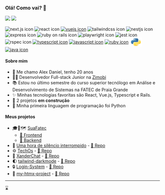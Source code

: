 ### Olá! Como vai? 👋

<a href="https://github.com/ZaikoXander"><img height="180em" src="https://github-readme-stats.vercel.app/api?username=ZaikoXander&show_icons=true&theme=great-gatsby&include_all_commits=true" /></a>
<a href="https://github.com/ZaikoXander"><img height="180em" src="https://github-readme-stats.vercel.app/api/top-langs/?username=ZaikoXander&layout=compact&langs_count=7&theme=great-gatsby" /></a>
<div style="display: inline-block;">
  <img align="center" alt="next.js icon" height="30" width="40" src="https://cdn.jsdelivr.net/gh/devicons/devicon/icons/nextjs/nextjs-original.svg" />
  <img align="center" alt="react icon" height="30" width="40" src="https://cdn.jsdelivr.net/gh/devicons/devicon/icons/react/react-original.svg" />
  <a href="https://github.com/ZaikoXander?tab=repositories&q=&type=&language=vue&sort=" target="_self" rel="next"><img align="center" alt="vuejs icon" height="30" width="40" src="https://cdn.jsdelivr.net/gh/devicons/devicon/icons/vuejs/vuejs-original.svg" /></a>    
  <img align="center" alt="tailwindcss icon" height="30" width="40" src="https://cdn.jsdelivr.net/gh/devicons/devicon@latest/icons/tailwindcss/tailwindcss-original.svg" />
  <img align="center" alt="nestjs icon" height="30" width="40" src="https://cdn.jsdelivr.net/gh/devicons/devicon@latest/icons/nestjs/nestjs-original.svg" />
  <img align="center" alt="express icon" height="30" width="40" src="https://cdn.jsdelivr.net/gh/devicons/devicon/icons/express/express-original.svg" />
  <img align="center" alt="ruby on rails icon" height="42" width="56" src="https://cdn.jsdelivr.net/gh/devicons/devicon/icons/rails/rails-plain-wordmark.svg" />
  <img align="center" alt="playwright icon" height="42" width="56" src="https://cdn.jsdelivr.net/gh/devicons/devicon@latest/icons/playwright/playwright-original.svg" />    
  <img align="center" alt="jest icon" height="30" width="40" src="https://cdn.jsdelivr.net/gh/devicons/devicon/icons/jest/jest-plain.svg" />
  <img align="center" alt="rspec icon" height="30" width="40" src="https://cdn.jsdelivr.net/gh/devicons/devicon/icons/rspec/rspec-original.svg" />
  <a href="https://github.com/ZaikoXander?tab=repositories&q=&type=&language=typescript&sort=" target="_self" rel="next"><img align="center" alt="typescript icon" height="30" width="40" src="https://cdn.jsdelivr.net/gh/devicons/devicon/icons/typescript/typescript-original.svg" target="_self" /></a>
  <a href="https://github.com/ZaikoXander?tab=repositories&q=&type=&language=javascript&sort=" target="_self" rel="next"><img align="center" alt="javascript icon" height="30" width="40" src="https://cdn.jsdelivr.net/gh/devicons/devicon/icons/javascript/javascript-original.svg" target="_self" /></a>
  <a href="https://github.com/ZaikoXander?tab=repositories&q=&type=&language=ruby&sort=" target="_self" rel="next"><img align="center" alt="ruby icon" height="30" width="40" src="https://cdn.jsdelivr.net/gh/devicons/devicon/icons/ruby/ruby-original.svg" target="_self" /></a>
  <a href="https://github.com/ZaikoXander?tab=repositories&q=&type=&language=python&sort=" target="_self" rel="next"><img align="center" alt="python icon" height="30" width="40" src="https://raw.githubusercontent.com/devicons/devicon/master/icons/python/python-original.svg" target="_self" /></a>
  <a href="https://github.com/ZaikoXander?tab=repositories&q=&type=&language=java&sort=" target="_self" rel="next"><img align="center" alt="java icon" height="30" width="40" src="https://cdn.jsdelivr.net/gh/devicons/devicon/icons/java/java-original.svg" target="_self" /></a>
</div>

#### Sobre mim

- 👋 Me chamo Alex Daniel, tenho 20 anos
- 👨‍💻️ Desenvolvedor Full-stack Junior na [Zimobi](https://www.zimobi.com.br/)
- 📚 Estou no último semestre do curso superior tecnólogo em Análise e Desenvolvimento de Sistemas na FATEC de Praia Grande
- ✨ Minhas tecnologias favoritas são React, Vue.js, Typescript e Rails.
- 🌱 2 projetos **em construção**
- 🐍 Minha primeira linguagem de programação foi Python

#### Meus projetos

- 🎓📍🗺️ [SuaFatec](https://suafatec.vercel.app/)
  - [🔗 Frontend](https://github.com/ZaikoXander/SuaFATEC-web)
  - [🔗 Backend](https://github.com/ZaikoXander/SuaFatec-server)
- 🤫 [Uma hora de silêncio interrompido](https://horadesilenciointerrompido.vercel.app/) - [🔗 Repo](https://github.com/ZaikoXander/HourOfInterruptedSilence)
- ⚙️ [TechOs](https://techos.vercel.app/) - [🔗 Repo](https://github.com/ZaikoXander/TechOs-web)
- 💬 [XanderChat](https://xanderchat.vercel.app/) - [🔗 Repo](https://github.com/ZaikoXander/XanderChat)
- 🌓 [tailwind-darkmode](https://tailwind-darkmode-template.vercel.app/) - [🔗 Repo](https://github.com/ZaikoXander/tailwind-darkmode)
- 🔒 [Login-System](https://login-system-xander.vercel.app/) - [🔗 Repo](https://github.com/ZaikoXander/Login-System)
- 🚀 [my-htmx-project](https://my-htmx-project.onrender.com/) - [🔗 Repo](https://github.com/ZaikoXander/my-htmx-project)

---

⌛
